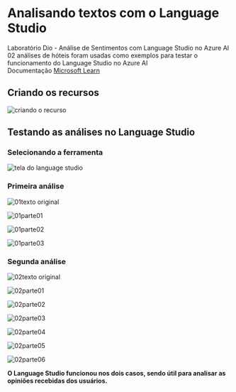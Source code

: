 # Analisando textos com o Language Studio

Laboratório Dio - Análise de Sentimentos com Language Studio no Azure AI  
02 análises de hóteis foram usadas como exemplos para testar o funcionamento do Language Studio no Azure AI  
Documentação [Microsoft Learn](https://microsoftlearning.github.io/mslearn-ai-fundamentals/Instructions/Labs/06-text-analysis.html)

## Criando os recursos
![criando o recurso](https://github.com/brunoleoabreu/dioLanguageStudio/assets/113058077/f84dfc7b-c934-464b-a6a9-a5e7620850a1)

## Testando as análises no Language Studio

### Selecionando a ferramenta
![tela do language studio](https://github.com/brunoleoabreu/dioLanguageStudio/assets/113058077/3789b3dd-c146-4663-a565-bb2e46bfcd3b)

### Primeira análise
![01texto original](https://github.com/brunoleoabreu/dioLanguageStudio/assets/113058077/2e186b3b-aa62-4c88-ad4f-3d2ec6040fbc)

![01parte01](https://github.com/brunoleoabreu/dioLanguageStudio/assets/113058077/2e48448f-acda-4ec7-a170-93d1aea8840c)

![01parte02](https://github.com/brunoleoabreu/dioLanguageStudio/assets/113058077/d57fe196-ab43-426b-b9c6-85038f56e1f0)

![01parte03](https://github.com/brunoleoabreu/dioLanguageStudio/assets/113058077/99d5003f-f1c4-4f82-b1b3-de44aa0d8cfb)

### Segunda análise
![02texto original](https://github.com/brunoleoabreu/dioLanguageStudio/assets/113058077/d7e70f24-2a02-4fac-a263-96aa40adc69d)

![02parte01](https://github.com/brunoleoabreu/dioLanguageStudio/assets/113058077/f8d5668a-c386-435c-9add-ccb8ec97e1f9)

![02parte02](https://github.com/brunoleoabreu/dioLanguageStudio/assets/113058077/3fc1f872-0a92-4524-acac-a0fc22ac1e83)

![02parte03](https://github.com/brunoleoabreu/dioLanguageStudio/assets/113058077/dff03d3b-f2f8-48c3-a223-b4dd77d1f6c9)

![02parte04](https://github.com/brunoleoabreu/dioLanguageStudio/assets/113058077/da918f26-c4f8-4ad1-add2-e72da3d60890)

![02parte05](https://github.com/brunoleoabreu/dioLanguageStudio/assets/113058077/3ebc1bb6-37f3-4477-8265-f2bf629804a3)

![02parte06](https://github.com/brunoleoabreu/dioLanguageStudio/assets/113058077/753d52fd-931a-4cc8-bf38-04748b8c940a)

**O Language Studio funcionou nos dois casos, sendo útil para analisar as opiniões recebidas dos usuários.**
